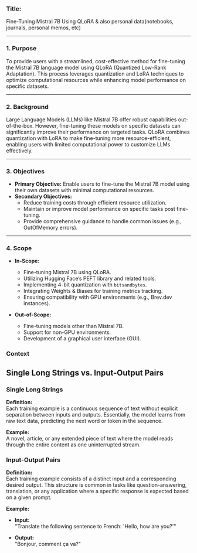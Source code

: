 
### **Title:**  
Fine-Tuning Mistral 7B Using QLoRA & also personal data(notebooks, journals, personal memos, etc)

---

### **1. Purpose**

To provide users with a streamlined, cost-effective method for fine-tuning the Mistral 7B language model using QLoRA (Quantized Low-Rank Adaptation). This process leverages quantization and LoRA techniques to optimize computational resources while enhancing model performance on specific datasets.

---

### **2. Background**

Large Language Models (LLMs) like Mistral 7B offer robust capabilities out-of-the-box. However, fine-tuning these models on specific datasets can significantly improve their performance on targeted tasks. QLoRA combines quantization with LoRA to make fine-tuning more resource-efficient, enabling users with limited computational power to customize LLMs effectively.

---

### **3. Objectives**

- **Primary Objective:** Enable users to fine-tune the Mistral 7B model using their own datasets with minimal computational resources.
- **Secondary Objectives:**
  - Reduce training costs through efficient resource utilization.
  - Maintain or improve model performance on specific tasks post fine-tuning.
  - Provide comprehensive guidance to handle common issues (e.g., OutOfMemory errors).

---

### **4. Scope**

- **In-Scope:**
  - Fine-tuning Mistral 7B using QLoRA.
  - Utilizing Hugging Face’s PEFT library and related tools.
  - Implementing 4-bit quantization with `bitsandbytes`.
  - Integrating Weights & Biases for training metrics tracking.
  - Ensuring compatibility with GPU environments (e.g., Brev.dev instances).

- **Out-of-Scope:**
  - Fine-tuning models other than Mistral 7B.
  - Support for non-GPU environments.
  - Development of a graphical user interface (GUI).

### Context

## Single Long Strings vs. Input-Output Pairs

### Single Long Strings

**Definition:**  
Each training example is a continuous sequence of text without explicit separation between inputs and outputs. Essentially, the model learns from raw text data, predicting the next word or token in the sequence.

**Example:**  
A novel, article, or any extended piece of text where the model reads through the entire content as one uninterrupted stream.

### Input-Output Pairs

**Definition:**  
Each training example consists of a distinct input and a corresponding desired output. This structure is common in tasks like question-answering, translation, or any application where a specific response is expected based on a given prompt.

**Example:**

- **Input:**  
  "Translate the following sentence to French: 'Hello, how are you?'"

- **Output:**  
  "Bonjour, comment ça va?"



